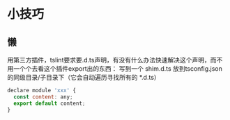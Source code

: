 # 小技巧

## 懒

用第三方插件，tslint要求要.d.ts声明，有没有什么办法快速解决这个声明，而不用一个个去看这个插件export出的东西：
写到一个 shim.d.ts 放到tsconfig.json的同级目录/子目录下（它会自动遍历寻找所有的 *.d.ts）
```js
declare module 'xxx' {
  const content: any;
  export default content;
}
```